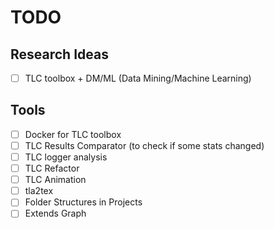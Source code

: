 ﻿# TODO

## Research Ideas
- [ ] TLC toolbox + DM/ML (Data Mining/Machine Learning)

## Tools
- [ ] Docker for TLC toolbox
- [ ] TLC Results Comparator (to check if some stats changed)
- [ ] TLC logger analysis
- [ ] TLC Refactor
- [ ] TLC Animation 
- [ ] tla2tex
- [ ] Folder Structures in Projects
- [ ] Extends Graph
